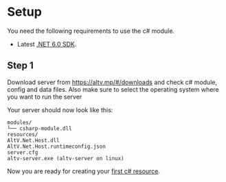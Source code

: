 # Setup
You need the following requirements to use the c# module.

* Latest [.NET 6.0 SDK](https://dotnet.microsoft.com/download/dotnet/6.0).

## Step 1

Download server from https://altv.mp/#/downloads and check c# module, config and data files. Also make sure to select the operating system where you want to run the server

Your server should now look like this:

```
modules/
└── csharp-module.dll
resources/
AltV.Net.Host.dll
AltV.Net.Host.runtimeconfig.json
server.cfg
altv-server.exe (altv-server on linux)
```

Now you are ready for creating your [first c# resource](create-resource.md).
